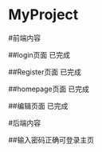 # MyProject

#前端内容

##login页面 已完成  

##Register页面 已完成  

##homepage页面 已完成  

##编辑页面 已完成  

#后端内容  

##输入密码正确可登录主页

